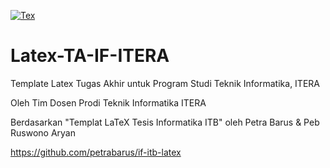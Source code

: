 [![Tex](https://github.com/josestg/Latex-TA-IF-ITERA/actions/workflows/tex.yml/badge.svg)](https://github.com/josestg/Latex-TA-IF-ITERA/actions/workflows/tex.yml)

# Latex-TA-IF-ITERA
Template Latex Tugas Akhir untuk Program Studi Teknik Informatika, ITERA

Oleh Tim Dosen Prodi Teknik Informatika ITERA

Berdasarkan "Templat LaTeX Tesis Informatika ITB" oleh Petra Barus & Peb Ruswono Aryan

https://github.com/petrabarus/if-itb-latex
